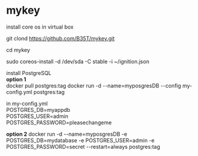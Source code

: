 # mykey
install core os in virtual box

git clond https://github.com/B35T/mykey.git

cd mykey

sudo coreos-install -d /dev/sda -C stable -i ~/ignition.json

install PostgreSQL \
**option 1** \
docker pull postgres:tag
docker run -d --name=myposgresDB --config my-config.yml postgres:tag

in my-config.yml \
POSTGRES_DB=myappdb \
POSTGRES_USER=admin \
POSTGRES_PASSWORD=pleasechangeme 

**option 2**
docker run -d --name=myposgresDB -e POSTGRES_DB=mydatabase -e POSTGRES_USER=admin -e POSTGRES_PASSWORD=secret --restart=always postgres:tag
